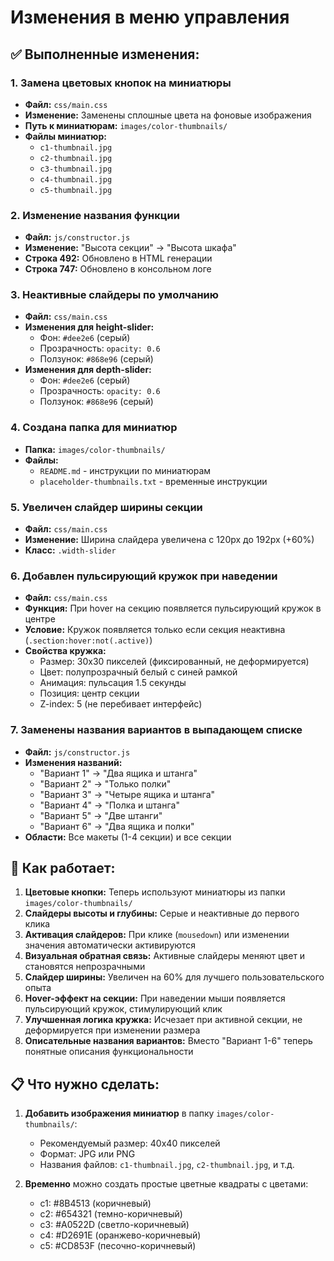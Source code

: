 # Изменения в меню управления

## ✅ Выполненные изменения:

### 1. **Замена цветовых кнопок на миниатюры**
- **Файл:** `css/main.css`
- **Изменение:** Заменены сплошные цвета на фоновые изображения
- **Путь к миниатюрам:** `images/color-thumbnails/`
- **Файлы миниатюр:**
  - `c1-thumbnail.jpg`
  - `c2-thumbnail.jpg`
  - `c3-thumbnail.jpg`
  - `c4-thumbnail.jpg`
  - `c5-thumbnail.jpg`

### 2. **Изменение названия функции**
- **Файл:** `js/constructor.js`
- **Изменение:** "Высота секции" → "Высота шкафа"
- **Строка 492:** Обновлено в HTML генерации
- **Строка 747:** Обновлено в консольном логе

### 3. **Неактивные слайдеры по умолчанию**
- **Файл:** `css/main.css`
- **Изменения для height-slider:**
  - Фон: `#dee2e6` (серый)
  - Прозрачность: `opacity: 0.6`
  - Ползунок: `#868e96` (серый)
- **Изменения для depth-slider:**
  - Фон: `#dee2e6` (серый)
  - Прозрачность: `opacity: 0.6`
  - Ползунок: `#868e96` (серый)

### 4. **Создана папка для миниатюр**
- **Папка:** `images/color-thumbnails/`
- **Файлы:**
  - `README.md` - инструкции по миниатюрам
  - `placeholder-thumbnails.txt` - временные инструкции

### 5. **Увеличен слайдер ширины секции**
- **Файл:** `css/main.css`
- **Изменение:** Ширина слайдера увеличена с 120px до 192px (+60%)
- **Класс:** `.width-slider`

### 6. **Добавлен пульсирующий кружок при наведении**
- **Файл:** `css/main.css`
- **Функция:** При hover на секцию появляется пульсирующий кружок в центре
- **Условие:** Кружок появляется только если секция неактивна (`.section:hover:not(.active)`)
- **Свойства кружка:**
  - Размер: 30x30 пикселей (фиксированный, не деформируется)
  - Цвет: полупрозрачный белый с синей рамкой
  - Анимация: пульсация 1.5 секунды
  - Позиция: центр секции
  - Z-index: 5 (не перебивает интерфейс)

### 7. **Заменены названия вариантов в выпадающем списке**
- **Файл:** `js/constructor.js`
- **Изменения названий:**
  - "Вариант 1" → "Два ящика и штанга"
  - "Вариант 2" → "Только полки"
  - "Вариант 3" → "Четыре ящика и штанга"
  - "Вариант 4" → "Полка и штанга"
  - "Вариант 5" → "Две штанги"
  - "Вариант 6" → "Два ящика и полки"
- **Области:** Все макеты (1-4 секции) и все секции

## 🎯 **Как работает:**

1. **Цветовые кнопки:** Теперь используют миниатюры из папки `images/color-thumbnails/`
2. **Слайдеры высоты и глубины:** Серые и неактивные до первого клика
3. **Активация слайдеров:** При клике (`mousedown`) или изменении значения автоматически активируются
4. **Визуальная обратная связь:** Активные слайдеры меняют цвет и становятся непрозрачными
5. **Слайдер ширины:** Увеличен на 60% для лучшего пользовательского опыта
6. **Hover-эффект на секции:** При наведении мыши появляется пульсирующий кружок, стимулирующий клик
7. **Улучшенная логика кружка:** Исчезает при активной секции, не деформируется при изменении размера
8. **Описательные названия вариантов:** Вместо "Вариант 1-6" теперь понятные описания функциональности

## 📋 **Что нужно сделать:**

1. **Добавить изображения миниатюр** в папку `images/color-thumbnails/`:
   - Рекомендуемый размер: 40x40 пикселей
   - Формат: JPG или PNG
   - Названия файлов: `c1-thumbnail.jpg`, `c2-thumbnail.jpg`, и т.д.

2. **Временно** можно создать простые цветные квадраты с цветами:
   - c1: #8B4513 (коричневый)
   - c2: #654321 (темно-коричневый)
   - c3: #A0522D (светло-коричневый)
   - c4: #D2691E (оранжево-коричневый)
   - c5: #CD853F (песочно-коричневый) 